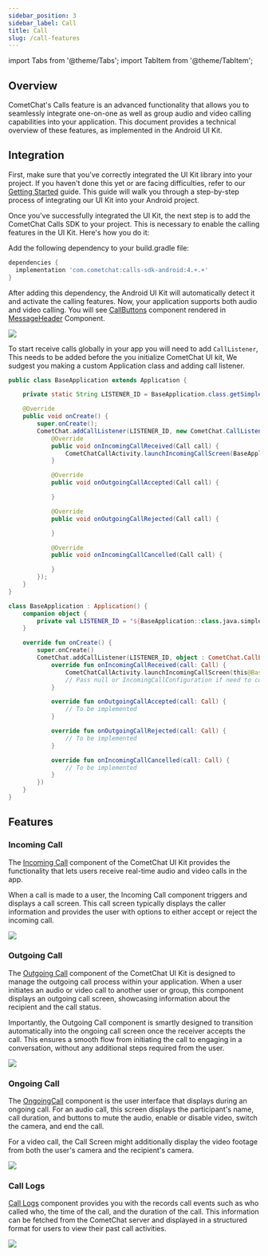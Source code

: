 ```yaml
---
sidebar_position: 3
sidebar_label: Call
title: Call
slug: /call-features
---
```


import Tabs from '@theme/Tabs';
import TabItem from '@theme/TabItem';

## Overview

CometChat's Calls feature is an advanced functionality that allows you to seamlessly integrate one-on-one as well as group audio and video calling capabilities into your application. This document provides a technical overview of these features, as implemented in the Android UI Kit.

## Integration

First, make sure that you've correctly integrated the UI Kit library into your project. If you haven't done this yet or are facing difficulties, refer to our [Getting Started](/ui-kit/android/getting-started) guide. This guide will walk you through a step-by-step process of integrating our UI Kit into your Android project.

Once you've successfully integrated the UI Kit, the next step is to add the CometChat Calls SDK to your project. This is necessary to enable the calling features in the UI Kit. Here's how you do it:

Add the following dependency to your build.gradle file:

```groovy
dependencies {
  implementation 'com.cometchat:calls-sdk-android:4.+.+'
}
```

After adding this dependency, the Android UI Kit will automatically detect it and activate the calling features. Now, your application supports both audio and video calling. You will see [CallButtons](/ui-kit/android/call-buttons) component rendered in [MessageHeader](/ui-kit/android/message-header) Component.

![](../assets/call_overview_cometchat_screens.png)

To start receive calls globally in your app you will need to add `CallListener`, This needs to be added before the you initialize CometChat UI kit, We sudgest you making a custom Application class and adding call listener.

<Tabs>

<TabItem value="java" label="Java">

```java
public class BaseApplication extends Application {

    private static String LISTENER_ID = BaseApplication.class.getSimpleName()+System.currentTimeMillis();

    @Override
    public void onCreate() {
        super.onCreate();
        CometChat.addCallListener(LISTENER_ID, new CometChat.CallListener() {
            @Override
            public void onIncomingCallReceived(Call call) {
                CometChatCallActivity.launchIncomingCallScreen(BaseApplication.this, call, null); //pass null or IncomingCallConfiguration if need to configure CometChatIncomingCall component
            }

            @Override
            public void onOutgoingCallAccepted(Call call) {

            }

            @Override
            public void onOutgoingCallRejected(Call call) {

            }

            @Override
            public void onIncomingCallCancelled(Call call) {

            }
        });
    }
}
```

</TabItem>

<TabItem value="kotlin" label="Kotlin">

```kotlin
class BaseApplication : Application() {
    companion object {
        private val LISTENER_ID = "${BaseApplication::class.java.simpleName}${System.currentTimeMillis()}"
    }

    override fun onCreate() {
        super.onCreate()
        CometChat.addCallListener(LISTENER_ID, object : CometChat.CallListener {
            override fun onIncomingCallReceived(call: Call) {
                CometChatCallActivity.launchIncomingCallScreen(this@BaseApplication, call, null)
                // Pass null or IncomingCallConfiguration if need to configure CometChatIncomingCall component
            }

            override fun onOutgoingCallAccepted(call: Call) {
                // To be implemented
            }

            override fun onOutgoingCallRejected(call: Call) {
                // To be implemented
            }

            override fun onIncomingCallCancelled(call: Call) {
                // To be implemented
            }
        })
    }
}
```

</TabItem>

</Tabs>

## Features

### Incoming Call

The [Incoming Call](/ui-kit/android/incoming-call) component of the CometChat UI Kit provides the functionality that lets users receive real-time audio and video calls in the app.

When a call is made to a user, the Incoming Call component triggers and displays a call screen. This call screen typically displays the caller information and provides the user with options to either accept or reject the incoming call.

![](../assets/call_incoming_cometchat_screens.png)

### Outgoing Call

The [Outgoing Call](/ui-kit/android/outgoing-call) component of the CometChat UI Kit is designed to manage the outgoing call process within your application. When a user initiates an audio or video call to another user or group, this component displays an outgoing call screen, showcasing information about the recipient and the call status.

Importantly, the Outgoing Call component is smartly designed to transition automatically into the ongoing call screen once the receiver accepts the call. This ensures a smooth flow from initiating the call to engaging in a conversation, without any additional steps required from the user.

![](../assets/call_outgoing_cometchat_screens.png)

### Ongoing Call

The [OngoingCall](/ui-kit/android/ongoing-call) component is the user interface that displays during an ongoing call. For an audio call, this screen displays the participant's name, call duration, and buttons to mute the audio, enable or disable video, switch the camera, and end the call.

For a video call, the Call Screen might additionally display the video footage from both the user's camera and the recipient's camera.

![](../assets/call_ongoing_cometchat_screens.png)

<!-- ### Call Recordings

The [Call Recordings](/ui-kit/android/call-log-recording) component of CometChat's UI Kit is designed to provide users with a comprehensive view of their recorded call history. This feature allows users to keep track of their interactions, which can be especially useful in contexts like business meetings, interviews, or educational sessions.

In the Call Recordings component, each entry represents a recorded call, and the list is usually arranged in chronological order. Each entry or call log includes details such as the call participants, the duration of the call, the date and time of the call, as well as a link or option to access the recording. -->

### Call Logs

[Call Logs](/ui-kit/android/call-logs) component provides you with the records call events such as who called who, the time of the call, and the duration of the call. This information can be fetched from the CometChat server and displayed in a structured format for users to view their past call activities.

![](../assets/call_logs_cometchat_screens.png)

